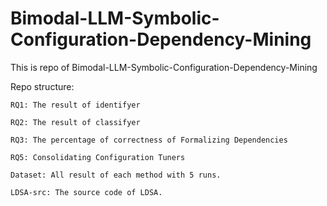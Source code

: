 # Bimodal-LLM-Symbolic-Configuration-Dependency-Mining

This is repo of Bimodal-LLM-Symbolic-Configuration-Dependency-Mining

Repo structure:
```
RQ1: The result of identifyer

RQ2: The result of classifyer

RQ3: The percentage of correctness of Formalizing Dependencies

RQ5: Consolidating Configuration Tuners

Dataset: All result of each method with 5 runs.

LDSA-src: The source code of LDSA.
```



